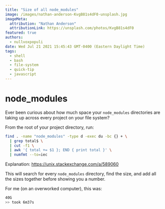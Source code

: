 ```yaml
---
title: "Size of all node_modules"
image: /images/nathan-anderson-KvgB81s4dF0-unsplash.jpg
imageMeta:
  attribution: "Nathan Anderson"
  attributionLink: https://unsplash.com/photos/KvgB81s4dF0
featured: true
authors:
  - nullvoxpopuli
date: Wed Jul 21 2021 15:45:43 GMT-0400 (Eastern Daylight Time)
tags:
  - shell
  - bash
  - file-system
  - quick-tip
  - javascript
---
```


# node\_modules

Ever been curious about how much space your `node_modules` directories are taking up across every project on your file system?

From the root of your project directory, run:
```bash
find . -name "node_modules" -type d -exec du -bc {} + \
  | grep total$ \
  | cut -f1 \
  | awk '{ total += $1 }; END { print total }' \
  | numfmt --to=iec
```

Explanation: https://unix.stackexchange.com/a/589060

This will search for every `node_modules` directory, find the size, and add all the sizes together before showing you a number.

For me (on an overworked computer), this was:

```bash
40G
>> took 6m37s
```
